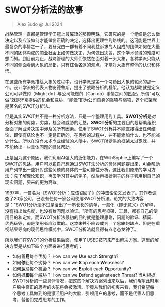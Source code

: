 # SWOT分析法的故事
> Alex Sudo @ Jul 2024

战略管理一直都是管理学王冠上最璀璨的那颗明珠，它研究的是一个组织是怎么做决定以及应该如何才能做出正确的决定，选择出更理性的路线的。这可能是世界上最复杂的事情之一了，要研究由一群有着不同利益诉求的人组成的团体如何在大量不同的团体构成的商业社会上如何做决策，为何做出决策，这个学术领域的难度可想而知。到目前为止，战略管理的大师们依然在面对着一头大象，各种学派只能从不同的侧面看到大象的局部，只有综合各派的观点，才能对大象有整体的认识和体悟。

在这些所有学派描绘大象的过程中，设计学派是第一个勾勒出大象的轮廓的那一个。设计学派的代表人物安德鲁斯，提出了战略分析的框架。他认为战略就是定义公司可以做的（Might do）与公司能做的（Can do）事情之间的匹配。所谓“可以做”就是环境提供的机会和威胁，“能做”即为公司自身的强项与弱项，这个框架就是著名的SWOT分析法。

但是其实SWOT并不是一种分析方法，只是一个整理用的工具。**SWOT分析**是对分析对象的优势，劣势，机会和威胁的汇总。**SWOT分析**的主要目的是帮助组织全面了解业务决策中涉及的所有因素。使用了SWOT分析并不能直接得出任何结论，即使有结论也不一定是正确的，在思考的过程中，并不能添加什么，也不能减少什么。所以在没有太多专业经验的人眼中，SWOT所提供的框架太过宽泛，并不能给出一些具体问题的具体帮助。

正是因为这个原因，我们利用AI强大的泛化能力，在WithSophie上编写了一个SWOT的思路。用户可以把自己想通过SWOT法分析的具体问题提出来，AI会帮助用户列举出一些针对这些问题的具体的一些可能性分析。这比我们原来的学习方法：先了解理论知识，再去学习其中的例子，然后再根据例子的样子套用到自己的现实问题，要来的更为高效。

1997年，一篇名为《SWOT分析：应该召回了》的冲击性论文发表了。其作者调查了20家公司，已没有任何一家公司使用SWOT分析法。论文的大致内容是："SWOT分析法不过是给出了一串长长的清单，一般化（即无意义）的解释，没有指出优先度，也没有给问题以验证。"所有的思考框架、工具，都有自己的使用目的和定位，而SWOT分析法最初的目的就是整理思路，问题的验证、精简、优先级等，都是使用者应该做的。这本来并不应该成为一个思路的缺点，但是在重视结果导向的现代思维模式中，SWOT分析法就显得有点老态龙钟了。

所以我们在SWOT的分析结果后面，使用了USED技巧来产出解决方案。这里的解决方案是从如下四个方面来进行思考的：
-  如何善**用**每个优势？ How can we **U**se each **S**trength?
-  如何**停**止每个劣势？ How can we **S**top each **W**eakness?
-  如何**达**成每个机会？ How can we **E**xploit each **O**pportunity?
-  如何抵**御**每个威胁？ How can we **D**efend against each **T**hreat?
当AI根据SWOT分析的一些具体情况，把这四个解决方案列出来以后，我们希望此时用户脑中真正的思考的火花将会被激活。毕竟从我们的初衷来看，我们希望每一个思考工具做到的是激活用户的大脑，引领用户的思考，而不是代替人们思考，替他们完成思考的工作。
